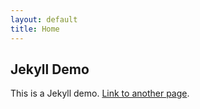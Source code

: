 ```yaml
---
layout: default
title: Home
---
```


## Jekyll Demo

This is a Jekyll demo. [Link to another page](./another-page.md).
